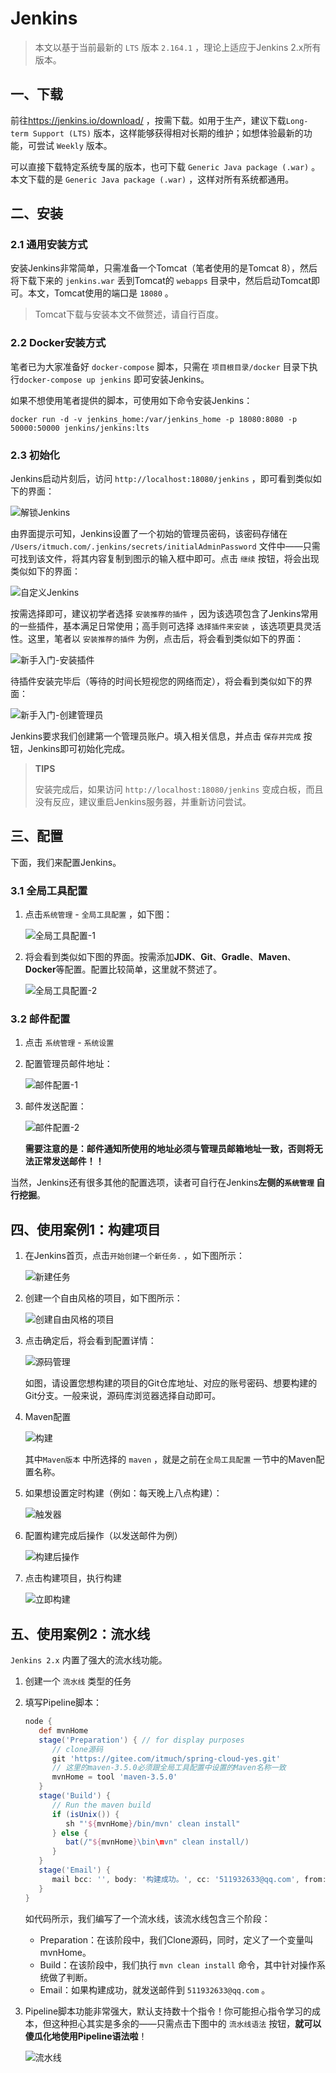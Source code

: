 # Jenkins

> 本文以基于当前最新的 `LTS` 版本 `2.164.1` ，理论上适应于Jenkins 2.x所有版本。

## 一、下载

前往<https://jenkins.io/download/> ，按需下载。如用于生产，建议下载`Long-term Support (LTS)` 版本，这样能够获得相对长期的维护；如想体验最新的功能，可尝试 `Weekly` 版本。

可以直接下载特定系统专属的版本，也可下载 `Generic Java package (.war)`  。本文下载的是 `Generic Java package (.war)` ，这样对所有系统都通用。



## 二、安装

### 2.1 通用安装方式

安装Jenkins非常简单，只需准备一个Tomcat（笔者使用的是Tomcat 8），然后将下载下来的 `jenkins.war` 丢到Tomcat的 `webapps` 目录中，然后启动Tomcat即可。本文，Tomcat使用的端口是 `18080` 。

> Tomcat下载与安装本文不做赘述，请自行百度。

### 2.2 Docker安装方式

笔者已为大家准备好 `docker-compose` 脚本，只需在 `项目根目录/docker` 目录下执行`docker-compose up jenkins` 即可安装Jenkins。

如果不想使用笔者提供的脚本，可使用如下命令安装Jenkins：

```shell
docker run -d -v jenkins_home:/var/jenkins_home -p 18080:8080 -p 50000:50000 jenkins/jenkins:lts
```

### 2.3 初始化

Jenkins启动片刻后，访问 `http://localhost:18080/jenkins` ，即可看到类似如下的界面：

![解锁Jenkins](images/jenkins-1.png)

由界面提示可知，Jenkins设置了一个初始的管理员密码，该密码存储在 `/Users/itmuch.com/.jenkins/secrets/initialAdminPassword`  文件中——只需可找到该文件，将其内容复制到图示的输入框中即可。点击 `继续` 按钮，将会出现类似如下的界面：

![自定义Jenkins](images/jenkins-2.png)

按需选择即可，建议初学者选择 `安装推荐的插件` ，因为该选项包含了Jenkins常用的一些插件，基本满足日常使用；高手则可选择 `选择插件来安装` ，该选项更具灵活性。这里，笔者以 `安装推荐的插件` 为例，点击后，将会看到类似如下的界面：

![新手入门-安装插件](images/jenkins-3.png)

待插件安装完毕后（等待的时间长短视您的网络而定），将会看到类似如下的界面：

![新手入门-创建管理员](images/jenkins-4.png)

Jenkins要求我们创建第一个管理员账户。填入相关信息，并点击 `保存并完成` 按钮，Jenkins即可初始化完成。

> **TIPS**
>
> 安装完成后，如果访问 `http://localhost:18080/jenkins` 变成白板，而且没有反应，建议重启Jenkins服务器，并重新访问尝试。



## 三、配置

下面，我们来配置Jenkins。

### 3.1 全局工具配置

1. 点击`系统管理` - `全局工具配置` ，如下图：

   ![全局工具配置-1](images/jenkins-config-1.png)

2. 将会看到类似如下图的界面。按需添加**JDK**、**Git**、**Gradle**、**Maven**、**Docker**等配置。配置比较简单，这里就不赘述了。

   ![全局工具配置-2](images/jenkins-config-2.png)


### 3.2 邮件配置

1. 点击 `系统管理` - `系统设置` 

2. 配置管理员邮件地址：

   ![邮件配置-1](images/jenkins-config-3.png)

3. 邮件发送配置：

   ![邮件配置-2](images/jenkins-config-4.png)

   **需要注意的是：邮件通知所使用的地址必须与管理员邮箱地址一致，否则将无法正常发送邮件！！**

当然，Jenkins还有很多其他的配置选项，读者可自行在Jenkins**左侧的`系统管理` 自行挖掘**。





## 四、使用案例1：构建项目

1. 在Jenkins首页，点击`开始创建一个新任务.` ，如下图所示：

   ![新建任务](images/jenkins-job-1.png)

2. 创建一个自由风格的项目，如下图所示：

   ![创建自由风格的项目](images/jenkins-job-2.png)

3. 点击确定后，将会看到配置详情：

   ![源码管理](images/jenkins-job-3.png)

   如图，请设置您想构建的项目的Git仓库地址、对应的账号密码、想要构建的Git分支。一般来说，源码库浏览器选择自动即可。

4. Maven配置

   ![构建](images/jenkins-job-4.png)

   其中`Maven版本` 中所选择的 `maven` ，就是之前在`全局工具配置` 一节中的Maven配置名称。

5. 如果想设置定时构建（例如：每天晚上八点构建）：

   ![触发器](images/jenkins-job-5.png)

6. 配置构建完成后操作（以发送邮件为例）

   ![构建后操作](images/jenkins-job-6.png)

7. 点击构建项目，执行构建

   ![立即构建](images/jenkins-job-7.png)






## 五、使用案例2：流水线

`Jenkins 2.x` 内置了强大的流水线功能。

1. 创建一个 `流水线` 类型的任务

2. 填写Pipeline脚本：

   ```groovy
   node {
      def mvnHome
      stage('Preparation') { // for display purposes
         // clone源码
         git 'https://gitee.com/itmuch/spring-cloud-yes.git'
         // 这里的maven-3.5.0必须跟全局工具配置中设置的Maven名称一致       
         mvnHome = tool 'maven-3.5.0'
      }
      stage('Build') {
         // Run the maven build
         if (isUnix()) {
            sh "'${mvnHome}/bin/mvn' clean install"
         } else {
            bat(/"${mvnHome}\bin\mvn" clean install/)
         }
      }
      stage('Email') {
         mail bcc: '', body: '构建成功。', cc: '511932633@qq.com', from: 'eacdy0000@126.com', replyTo: '', subject: '构建成功', to: 'eacdy0000@126.com'
      }
   }
   ```

   如代码所示，我们编写了一个流水线，该流水线包含三个阶段：

   * Preparation：在该阶段中，我们Clone源码，同时，定义了一个变量叫mvnHome。
   * Build：在该阶段中，我们执行 `mvn clean install` 命令，其中针对操作系统做了判断。
   * Email：如果构建成功，就发送邮件到 `511932633@qq.com` 。

3. Pipeline脚本功能非常强大，默认支持数十个指令！你可能担心指令学习的成本，但这种担心其实是多余的——只需点击下图中的 `流水线语法` 按钮，**就可以傻瓜化地使用Pipeline语法啦**！

   ![流水线](images/jenkins-pipeline-1.png)

   
